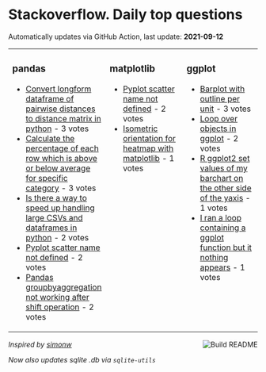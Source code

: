 # Stackoverflow. Daily top questions 

Automatically updates via GitHub Action, last update: **<!-- date starts -->2021-09-12<!-- date ends -->**


<table><tr><td valign="top" width="33%">

### pandas
<!-- pandas starts -->
* [Convert longform dataframe of pairwise distances to distance matrix in python](https://stackoverflow.com/questions/69148116/convert-long-form-dataframe-of-pairwise-distances-to-distance-matrix-in-python) - 3 votes
* [Calculate the percentage of each row which is above or below average for specific category](https://stackoverflow.com/questions/69147780/calculate-the-percentage-of-each-row-which-is-above-or-below-average-for-specif) - 3 votes
* [Is there a way to speed up handling large CSVs and dataframes in python](https://stackoverflow.com/questions/69153017/is-there-a-way-to-speed-up-handling-large-csvs-and-dataframes-in-python) - 2 votes
* [Pyplot scatter name not defined](https://stackoverflow.com/questions/69154609/pyplot-scatter-name-not-defined) - 2 votes
* [Pandas groupbyaggregation not working after shift operation](https://stackoverflow.com/questions/69149550/pandas-groupby-aggregation-not-working-after-shift-operation) - 2 votes
<!-- pandas ends -->
</td><td valign="top" width="34%">


### matplotlib
<!-- matplotlib starts -->
* [Pyplot scatter name not defined](https://stackoverflow.com/questions/69154609/pyplot-scatter-name-not-defined) - 2 votes
* [Isometric orientation for heatmap with matplotlib](https://stackoverflow.com/questions/69153035/isometric-orientation-for-heatmap-with-matplotlib) - 1 votes
<!-- matplotlib ends -->
</td><td valign="top" width="34%">


### ggplot
<!-- ggplot2 starts -->
* [Barplot with outline per unit](https://stackoverflow.com/questions/69154053/barplot-with-outline-per-unit) - 3 votes
* [Loop over objects in ggplot](https://stackoverflow.com/questions/69154274/loop-over-objects-in-ggplot) - 2 votes
* [R  ggplot2  set values of my barchart on the other side of the yaxis](https://stackoverflow.com/questions/69154455/r-ggplot2-set-values-of-my-barchart-on-the-other-side-of-the-y-axis) - 1 votes
* [I ran a loop containing a ggplot function but it nothing appears](https://stackoverflow.com/questions/69153113/i-ran-a-loop-containing-a-ggplot-function-but-it-nothing-appears) - 1 votes
<!-- ggplot2 ends -->
</td></tr></table>

<a href="https://github.com/hp0404/hp0404/actions"><img src="https://github.com/hp0404/hp0404/workflows/Build%20README/badge.svg" align="right" alt="Build README"></a> <p>*Inspired by  [simonw](https://github.com/simonw/simonw)*</p> <p> *Now also updates sqlite .db via `sqlite-utils`* </p>
